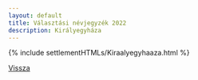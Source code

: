 ```yaml
---
layout: default
title: Választási névjegyzék 2022
description: Királyegyháza
---
```


{% include settlementHTMLs/Kiraalyegyhaaza.html %}

[Vissza](../)